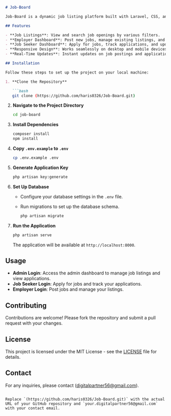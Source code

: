 ```markdown
# Job-Board

Job-Board is a dynamic job listing platform built with Laravel, CSS, and JavaScript. It provides an intuitive interface for job seekers and employers to connect efficiently, offering features like job search, filtering, and application management.

## Features

- **Job Listings**: View and search job openings by various filters.
- **Employer Dashboard**: Post new jobs, manage existing listings, and view applications.
- **Job Seeker Dashboard**: Apply for jobs, track applications, and update profiles.
- **Responsive Design**: Works seamlessly on desktop and mobile devices.
- **Real-Time Updates**: Instant updates on job postings and applications.

## Installation

Follow these steps to set up the project on your local machine:

1. **Clone the Repository**

   ```bash
   git clone (https://github.com/haris0326/Job-Board.git)
   ```

2. **Navigate to the Project Directory**

   ```bash
   cd job-board
   ```

3. **Install Dependencies**

   ```bash
   composer install
   npm install
   ```

4. **Copy `.env.example` to `.env`**

   ```bash
   cp .env.example .env
   ```

5. **Generate Application Key**

   ```bash
   php artisan key:generate
   ```

6. **Set Up Database**

   - Configure your database settings in the `.env` file.
   - Run migrations to set up the database schema.

     ```bash
     php artisan migrate
     ```

7. **Run the Application**

   ```bash
   php artisan serve
   ```

   The application will be available at `http://localhost:8000`.

## Usage

- **Admin Login**: Access the admin dashboard to manage job listings and view applications.
- **Job Seeker Login**: Apply for jobs and track your applications.
- **Employer Login**: Post jobs and manage your listings.

## Contributing

Contributions are welcome! Please fork the repository and submit a pull request with your changes.

## License

This project is licensed under the MIT License - see the [LICENSE](LICENSE) file for details.

## Contact

For any inquiries, please contact (digitalpartner56@gmail.com).
```

Replace `(https://github.com/haris0326/Job-Board.git)` with the actual URL of your GitHub repository and `your.digitalpartner56@gmail.com` with your contact email.
